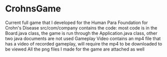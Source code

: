 # CrohnsGame
Current full game that I developed for the Human Para Foundation for Crohn's Disease
src/com/company contains the code: most code is in the Board.java class, the game is run through the Application.java class, other two java documents are not used
Gameplay Video contains an mp4 file that has a video of recorded gameplay, will require the mp4 to be downloaded to be viewed
All the png files I made for the game are attached as well
